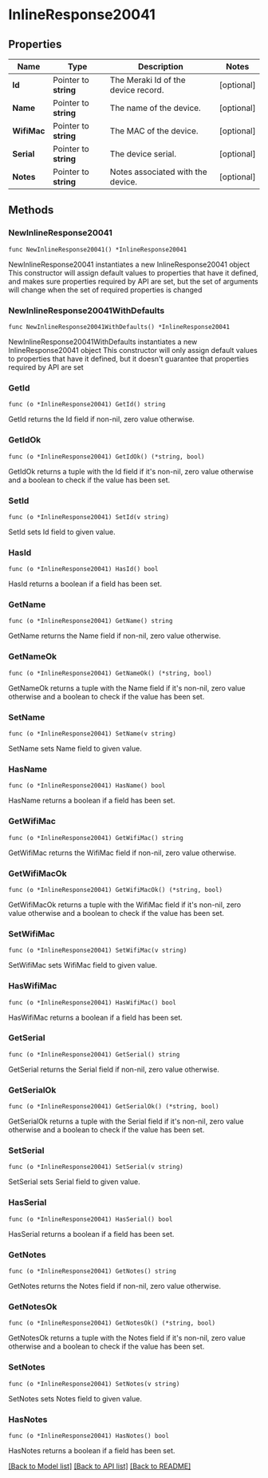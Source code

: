 # InlineResponse20041

## Properties

Name | Type | Description | Notes
------------ | ------------- | ------------- | -------------
**Id** | Pointer to **string** | The Meraki Id of the device record. | [optional] 
**Name** | Pointer to **string** | The name of the device. | [optional] 
**WifiMac** | Pointer to **string** | The MAC of the device. | [optional] 
**Serial** | Pointer to **string** | The device serial. | [optional] 
**Notes** | Pointer to **string** | Notes associated with the device. | [optional] 

## Methods

### NewInlineResponse20041

`func NewInlineResponse20041() *InlineResponse20041`

NewInlineResponse20041 instantiates a new InlineResponse20041 object
This constructor will assign default values to properties that have it defined,
and makes sure properties required by API are set, but the set of arguments
will change when the set of required properties is changed

### NewInlineResponse20041WithDefaults

`func NewInlineResponse20041WithDefaults() *InlineResponse20041`

NewInlineResponse20041WithDefaults instantiates a new InlineResponse20041 object
This constructor will only assign default values to properties that have it defined,
but it doesn't guarantee that properties required by API are set

### GetId

`func (o *InlineResponse20041) GetId() string`

GetId returns the Id field if non-nil, zero value otherwise.

### GetIdOk

`func (o *InlineResponse20041) GetIdOk() (*string, bool)`

GetIdOk returns a tuple with the Id field if it's non-nil, zero value otherwise
and a boolean to check if the value has been set.

### SetId

`func (o *InlineResponse20041) SetId(v string)`

SetId sets Id field to given value.

### HasId

`func (o *InlineResponse20041) HasId() bool`

HasId returns a boolean if a field has been set.

### GetName

`func (o *InlineResponse20041) GetName() string`

GetName returns the Name field if non-nil, zero value otherwise.

### GetNameOk

`func (o *InlineResponse20041) GetNameOk() (*string, bool)`

GetNameOk returns a tuple with the Name field if it's non-nil, zero value otherwise
and a boolean to check if the value has been set.

### SetName

`func (o *InlineResponse20041) SetName(v string)`

SetName sets Name field to given value.

### HasName

`func (o *InlineResponse20041) HasName() bool`

HasName returns a boolean if a field has been set.

### GetWifiMac

`func (o *InlineResponse20041) GetWifiMac() string`

GetWifiMac returns the WifiMac field if non-nil, zero value otherwise.

### GetWifiMacOk

`func (o *InlineResponse20041) GetWifiMacOk() (*string, bool)`

GetWifiMacOk returns a tuple with the WifiMac field if it's non-nil, zero value otherwise
and a boolean to check if the value has been set.

### SetWifiMac

`func (o *InlineResponse20041) SetWifiMac(v string)`

SetWifiMac sets WifiMac field to given value.

### HasWifiMac

`func (o *InlineResponse20041) HasWifiMac() bool`

HasWifiMac returns a boolean if a field has been set.

### GetSerial

`func (o *InlineResponse20041) GetSerial() string`

GetSerial returns the Serial field if non-nil, zero value otherwise.

### GetSerialOk

`func (o *InlineResponse20041) GetSerialOk() (*string, bool)`

GetSerialOk returns a tuple with the Serial field if it's non-nil, zero value otherwise
and a boolean to check if the value has been set.

### SetSerial

`func (o *InlineResponse20041) SetSerial(v string)`

SetSerial sets Serial field to given value.

### HasSerial

`func (o *InlineResponse20041) HasSerial() bool`

HasSerial returns a boolean if a field has been set.

### GetNotes

`func (o *InlineResponse20041) GetNotes() string`

GetNotes returns the Notes field if non-nil, zero value otherwise.

### GetNotesOk

`func (o *InlineResponse20041) GetNotesOk() (*string, bool)`

GetNotesOk returns a tuple with the Notes field if it's non-nil, zero value otherwise
and a boolean to check if the value has been set.

### SetNotes

`func (o *InlineResponse20041) SetNotes(v string)`

SetNotes sets Notes field to given value.

### HasNotes

`func (o *InlineResponse20041) HasNotes() bool`

HasNotes returns a boolean if a field has been set.


[[Back to Model list]](../README.md#documentation-for-models) [[Back to API list]](../README.md#documentation-for-api-endpoints) [[Back to README]](../README.md)


